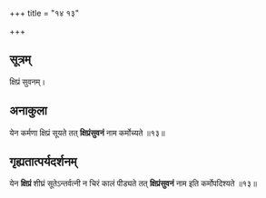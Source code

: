 +++
title = "१४ १३"

+++
## सूत्रम्
क्षिप्रं सुवनम्।
## अनाकुला
येन कर्मणा क्षिप्रं सूयते तत् **क्षिप्रंसुवनं** नाम कर्मोच्यते ॥१३॥

## गृह्यतात्पर्यदर्शनम्
येन **क्षिप्रं** शीघ्रं सूतेऽन्तर्वत्नी न चिरं कालं पीड्यते तत् **क्षिप्रंसुवनं** नाम इति कर्मोपदिश्यते ॥१३॥
